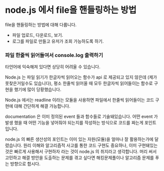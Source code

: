 # node.js 에서 file을 핸들링하는 방법

file을 핸들링하는 방법에 대해 다룹니다.

*   파일 업로드, 다운로드, 보기.
*   로그를 파일로 만들고 유저가 조회 가능하도록 하기.

### 파일 한줄씩 읽어들여서 console.log 출력하기

타언어에 익숙해져 있다면 상당히 어려울 수 있습니다.

Node.js 는 파일 읽기가 한글자씩 읽어오는 함수가 api 로 제공되고 있지 않은데 (제가 못찾은거일수도 있습니다),
평소 한줄씩 읽어올 때 모두 한글자씩 읽어들이는 함수로 구현을 했기에 많이 당황했습니다.

Node.js 에서는 readline 이라는 모듈을 사용하면 파일에서 한줄씩 읽어들이는 코드 구현에 대해
간단하게 해결 가능합니다.

documentation 은 이미 정의된 event 들과 함수들로 기술돼있습니다.
어떤 event 가 발생 했을 때 어떤 기능을 넣어줘야 되는지를 작성하는 방식으로 코드를 짜는게 포인트입니다.

node.js 의 빠른 생산성의 포인트는 이미 있는 자원(모듈)을 얼마나 잘 활용하는가에 달렸습니다.
원리 이해와 알고리즘적 사고를 통한 코드 구현도 중요하나, 이미 구현돼있는 것은 빠르게 사용해서 구현하자 라는 것이
node.js 의 취지라고 생각합니다.
머리 써서 고민하고 해결 방안을 도출하는 문제를 겪고 싶다면 해킹문제풀이나 알고리즘 문제를 푸는 방향으로 합시다.
